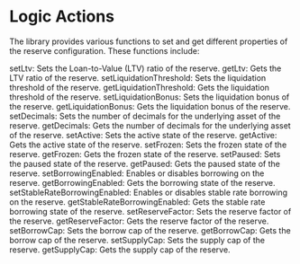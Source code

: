 # Logic Actions

The library provides various functions to set and get different properties of the reserve configuration. These functions include:

setLtv: Sets the Loan-to-Value (LTV) ratio of the reserve.
getLtv: Gets the LTV ratio of the reserve.
setLiquidationThreshold: Sets the liquidation threshold of the reserve.
getLiquidationThreshold: Gets the liquidation threshold of the reserve.
setLiquidationBonus: Sets the liquidation bonus of the reserve.
getLiquidationBonus: Gets the liquidation bonus of the reserve.
setDecimals: Sets the number of decimals for the underlying asset of the reserve.
getDecimals: Gets the number of decimals for the underlying asset of the reserve.
setActive: Sets the active state of the reserve.
getActive: Gets the active state of the reserve.
setFrozen: Sets the frozen state of the reserve.
getFrozen: Gets the frozen state of the reserve.
setPaused: Sets the paused state of the reserve.
getPaused: Gets the paused state of the reserve.
setBorrowingEnabled: Enables or disables borrowing on the reserve.
getBorrowingEnabled: Gets the borrowing state of the reserve.
setStableRateBorrowingEnabled: Enables or disables stable rate borrowing on the reserve.
getStableRateBorrowingEnabled: Gets the stable rate borrowing state of the reserve.
setReserveFactor: Sets the reserve factor of the reserve.
getReserveFactor: Gets the reserve factor of the reserve.
setBorrowCap: Sets the borrow cap of the reserve.
getBorrowCap: Gets the borrow cap of the reserve.
setSupplyCap: Sets the supply cap of the reserve.
getSupplyCap: Gets the supply cap of the reserve.

